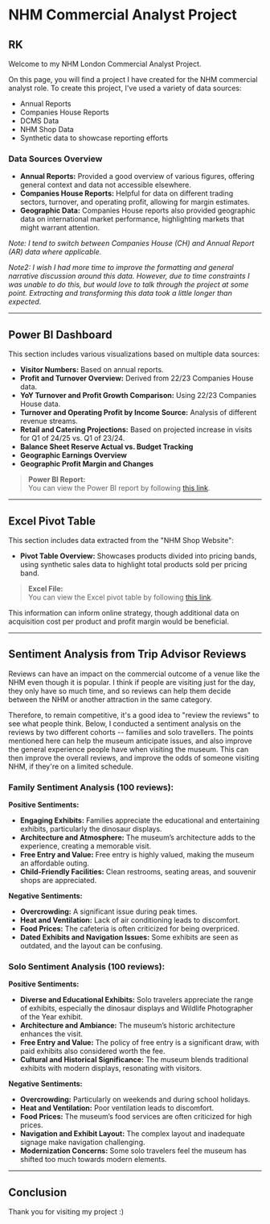 # NHM Commercial Analyst Project

## RK

Welcome to my NHM London Commercial Analyst Project.

On this page, you will find a project I have created for the NHM commercial analyst role. To create this project, I've used a variety of data sources:

- Annual Reports
- Companies House Reports
- DCMS Data
- NHM Shop Data
- Synthetic data to showcase reporting efforts

### Data Sources Overview

- **Annual Reports:** Provided a good overview of various figures, offering general context and data not accessible elsewhere.
- **Companies House Reports:** Helpful for data on different trading sectors, turnover, and operating profit, allowing for margin estimates.
- **Geographic Data:** Companies House reports also provided geographic data on international market performance, highlighting markets that might warrant attention.

*Note: I tend to switch between Companies House (CH) and Annual Report (AR) data where applicable.*

_Note2: I wish I had more time to improve the formatting and general narrative discussion around this data. However, due to time constraints I was unable to do this, but would love to talk through the project at some point. Extracting and transforming this data took a little longer than expected._

---

## Power BI Dashboard

This section includes various visualizations based on multiple data sources:

- **Visitor Numbers:** Based on annual reports.
- **Profit and Turnover Overview:** Derived from 22/23 Companies House data.
- **YoY Turnover and Profit Growth Comparison:** Using 22/23 Companies House data.
- **Turnover and Operating Profit by Income Source:** Analysis of different revenue streams.
- **Retail and Catering Projections:** Based on projected increase in visits for Q1 of 24/25 vs. Q1 of 23/24.
- **Balance Sheet Reserve Actual vs. Budget Tracking**
- **Geographic Earnings Overview**
- **Geographic Profit Margin and Changes**

> **Power BI Report:**  
You can view the Power BI report by following [this link](https://app.powerbi.com/reportEmbed?reportId=504b8f09-19b6-498c-8e37-1c96ed37c6bf&autoAuth=true&ctid=2e7ae843-2214-49ec-a0be-85367aa4762c).

---

## Excel Pivot Table

This section includes data extracted from the "NHM Shop Website":

- **Pivot Table Overview:** Showcases products divided into pricing bands, using synthetic sales data to highlight total products sold per pricing band.

> **Excel File:**  
You can view the Excel pivot table by following [this link](https://datadiscoveryjournal.sharepoint.com/:x:/r/sites/NHMProject/_layouts/15/Doc.aspx?sourcedoc=%7B17291FE7-0F90-418E-8323-04B8954F806B%7D&file=NHM%20EXCEL%20FILE%20PIVOT%20TABLE2.xlsx&action=default&mobileredirect=true&DefaultItemOpen=1&login_hint=Rakesh%40DataDiscoveryJournal.onmicrosoft.com&ct=1725374259467&wdOrigin=OFFICECOM-WEB.START.EDGEWORTH&cid=00b469e0-aeb1-433a-9a95-8162a40cafbe&wdPreviousSessionSrc=HarmonyWeb&wdPreviousSession=0eafd6ef-4905-4501-a897-488487197cc8).

This information can inform online strategy, though additional data on acquisition cost per product and profit margin would be beneficial.

---

## Sentiment Analysis from Trip Advisor Reviews

Reviews can have an impact on the commercial outcome of a venue like the NHM even though it is popular. I think if people are visiting just for the day, they only have so much time, and so reviews can help them decide between the NHM or another attraction in the same category. 

Therefore, to remain competitive, it's a good idea to "review the reviews"  to see what people think. Below, I conducted a sentiment analysis on the reviews by two different cohorts -- families and solo travellers. The points mentioned here can help the museum anticipate issues, and also improve the general experience people have when visiting the museum. This can then improve the overall reviews, and improve the odds of someone visiting NHM, if they're on a limited schedule.

### Family Sentiment Analysis (100 reviews):

**Positive Sentiments:**

- **Engaging Exhibits:** Families appreciate the educational and entertaining exhibits, particularly the dinosaur displays.
- **Architecture and Atmosphere:** The museum’s architecture adds to the experience, creating a memorable visit.
- **Free Entry and Value:** Free entry is highly valued, making the museum an affordable outing.
- **Child-Friendly Facilities:** Clean restrooms, seating areas, and souvenir shops are appreciated.

**Negative Sentiments:**

- **Overcrowding:** A significant issue during peak times.
- **Heat and Ventilation:** Lack of air conditioning leads to discomfort.
- **Food Prices:** The cafeteria is often criticized for being overpriced.
- **Dated Exhibits and Navigation Issues:** Some exhibits are seen as outdated, and the layout can be confusing.

### Solo Sentiment Analysis (100 reviews):

**Positive Sentiments:**

- **Diverse and Educational Exhibits:** Solo travelers appreciate the range of exhibits, especially the dinosaur displays and Wildlife Photographer of the Year exhibit.
- **Architecture and Ambiance:** The museum’s historic architecture enhances the visit.
- **Free Entry and Value:** The policy of free entry is a significant draw, with paid exhibits also considered worth the fee.
- **Cultural and Historical Significance:** The museum blends traditional exhibits with modern displays, resonating with visitors.

**Negative Sentiments:**

- **Overcrowding:** Particularly on weekends and during school holidays.
- **Heat and Ventilation:** Poor ventilation leads to discomfort.
- **Food Prices:** The museum’s food services are often criticized for high prices.
- **Navigation and Exhibit Layout:** The complex layout and inadequate signage make navigation challenging.
- **Modernization Concerns:** Some solo travelers feel the museum has shifted too much towards modern elements.

---

## Conclusion

Thank you for visiting my project :)
